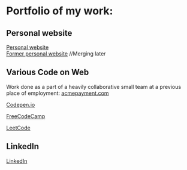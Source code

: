 # Portfolio of my work:

## Personal website  
[Personal website](kaireidcasey.github.io/)  
[Former personal website](kaireidcasey.com) //Merging later  

## Various Code on Web  

Work done as a part of a heavily collaborative small team at a previous place of employment: [acmepayment.com](acmepayment.com)

[Codepen.io](https://codepen.io/kaireidcasey)

[FreeCodeCamp](https://www.freecodecamp.org/kaireidcasey)

[LeetCode](https://leetcode.com/kaireidcasey/)

## LinkedIn  
[LinkedIn](https://www.linkedin.com/in/kaiadrianreidcasey/)
